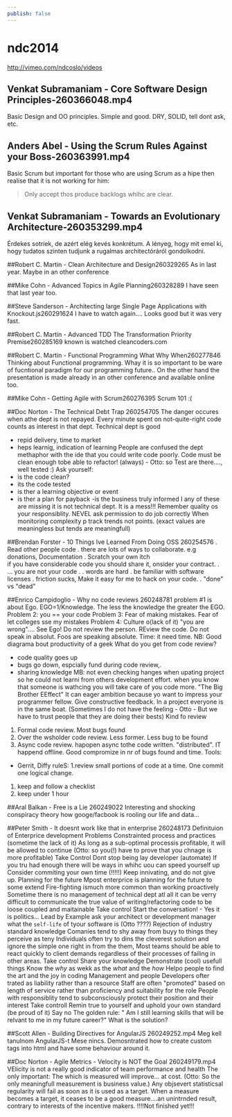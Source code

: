 ```yaml
---
publish: false
---
```


# ndc2014


http://vimeo.com/ndcoslo/videos

## Venkat Subramaniam - Core Software Design Principles-260366048.mp4
Basic Design and OO principles. Simple and good. DRY, SOLID, tell dont ask, etc.

## Anders Abel - Using the Scrum Rules Against your Boss-260363991.mp4
Basic Scrum but important for those who are using Scrum as a hipe then realise that it is not working for him:

> Only accept thos produce backlogs whihc are clear.

## Venkat Subramaniam - Towards an Evolutionary Architecture-260353299.mp4
Érdekes sotriek, de azért elég kevés konkrétum. A lényeg, hogy mit emel ki, hogy tudatos szinten tudjunk a rugalmas architectóráról gondolkodni.

##Robert C. Martin - Clean Architecture and Design260329265
As in last year. Maybe in an other conference

##Mike Cohn - Advanced Topics in Agile Planning260328289
I have seen that last year too.

##Steve Sanderson - Architecting large Single Page Applications with Knockout.js260291624
I have to watch again.... Looks good but it was very fast.

##Robert C. Martin - Advanced TDD The Transformation Priority Premise260285169
known is watched cleancoders.com

##Robert C. Martin - Functional Programming What Why When260277846
Thinking about Functional programming. Whay it is so important to be ware of fucntional paradigm for our programming future..
On the other hand the presentation is made already in an other conference and available online too.

##Mike Cohn - Getting Agile with Scrum260276395
Scrum 101 :(

##Doc Norton - The Technical Debt Trap 260254705
The danger occures when athe dept is not repayed. Every minute spent on not-quite-right code counts as interest in that dept.
Technical dept is good
  - repid delivery, time to market
  - heps learnig, indication of learning
People are confused the dept methaphor with the ide that you could write code poorly.
Code must be clean enough tobe able to refactor! (always) - Otto: so Test are there...., well tested :)
Ask yourself:
- is the code clean?
- its the code tested
- is ther a learning objective or event
- is ther a plan for payback
-is the business truly informed
I any of these are missing it is not technical dept. It is a mess!!!
Remember quality os your responsiblity.
NEVEL ask permission to do job correctly
When monitoring complexity p track trends not points. (exact values are meaningless but tends are meaningfull)

##Brendan Forster - 10 Things Ive Learned From Doing OSS 260254576
. Read other people code
. there are lots of ways to collaborate. e.g donations, Documentation
. Scratch your own itch  
  if you have considerable code you should share it, onsider your contract.
.  ...
  you are not your code
. 
. words are hard
. be familiar with software licenses
. friction sucks, Make it easy for me to hack on your code.
. "done" vs "dead"

##Enrico Campidoglio - Why no code reviews 260248781
problem #1 is about Ego.  EGO=1/Knowledge. The less the knowledge the greater the EGO.
Problem 2: you == your code
Problem 3: Fear of making mistakes. Fear of let colleges sse my mistakes
Problem 4: Culture o(lack of it) "you are wrong".... See Ego!
Do not review the person. REview the code. Do not speak in absolut. Foos are speaking absolute.
Time: it need time.
NB: Good diagrama bout productivity of a geek
What do you get from code review?
  - code quality goes up
  - bugs go down, espcially fund during code review,.
  - sharing knowledge
MB: not even checking hanges when upating project so he could not learni from others development effort.
when you know that someone is wathcing you will take care of you code more. "The Big Brother EEffect"
It can eager ambition because yo want to impress your programmer fellow.
Give constructive feedback. 
In a project everyone is in the same boat. (Sometimes I do not have the feeling - Otto -  But we have to trust  people that they are doing their bests)
Kind fo review
1. Formal code review. Most bugs found
2. Over the wsholder code review. Less former. Less bug to be found
3. Async code review. hapopen async tothe code written. "distributed". IT happend offline. Good compromize in nr of bugs found and time.
Tools:
- Gerrit, Diffy
ruleS:
1.review small portions of code at a time. One commit one logical change.
1. keep and follow a checklist
1. keep under 1 hour

##Aral Balkan - Free is a Lie 260249022
Interesting and shocking conspiracy theory how googe/facbook is rooling our life and data...

##Peter Smith - It doesnt work like that in enterprise 260248173
Definituion of Enterprice development
Problems
Constrainted process and practices (sometime the lack of it)
  As long as a sub-optimal processis profitable, it will be allowed to continue (Otto: so you(!) have to prove that you chnage is more profitable)
  Take Control
    Dont stop being lay developer (automate)
    If you tru had enough there will be ways in whihc uou can speed yourself up
    Consider commiting your own time (!!!!!)
    Keep innivating, and do not give up.
Planning for the future
  Mpost enterprice is planning for the future to some extend
  Fire-fighting ismuch more common than working proactively
  Sometime there is no management of technical dept atl all
  it can be verry difficult to communicate the true value of writing/refactoring code to be loose coupled and maitainable
  Take control
    Start the conversation! - Yes it is politics...
    Lead by Example
    ask your architect or development manager what the `self-life` of tyour software is (Otto ????)
Rejection of industry standard knowledge
  Comanies tend to shy away from buyy to things they perceive as teny
  Individuals often try to dins the cleverest solution and ignore the simple one right in from the them,
  Most teams should be able to react quickly to client demands regardless of their processes of failing in other areas.
  Take control
    Share your knowledge
    Demonstrate (cool) usefull things
    Know the _why_ as wekk as the _what_ and the _how_
    Helpo people to find the art and the joy in coding
Management and people
  Developers ofter trated as liability rather than a resource
  Staff are often "promoted" based on length of service rather than proficiency and suitability for the role
  People with responsiblity tend to subconsciously protect their position and their interest
  Take controll
    Remin true to yourself and uphold your own standard (be proud of it)
    Say no
    The golden rule: " Am I still learning skills that will be relvant to me in my future career?"
What is the solution?


##Scott Allen - Building Directives for AngularJS 260249252.mp4
Meg kell tanulnom AngularJS-t Mese nincs.
Demosntrated how to create custom tags into html and have some behaviour around it.

##Doc Norton - Agile Metrics - Velocity is NOT the Goal 260249179.mp4
VElicity is not a really good indicator of team performance and health
The only important: The which is measured will improve... at cost. (Otto: So the only meaningfull measurement is business value.)
Any objsevert statisticsal regularity will fail as soon as it is used as a target.
When a measure becomes a target, it ceases to be  a good measure....an unintrnded result, contrary to interests of the incentive makers.
!!!!Not finished yet!!!





